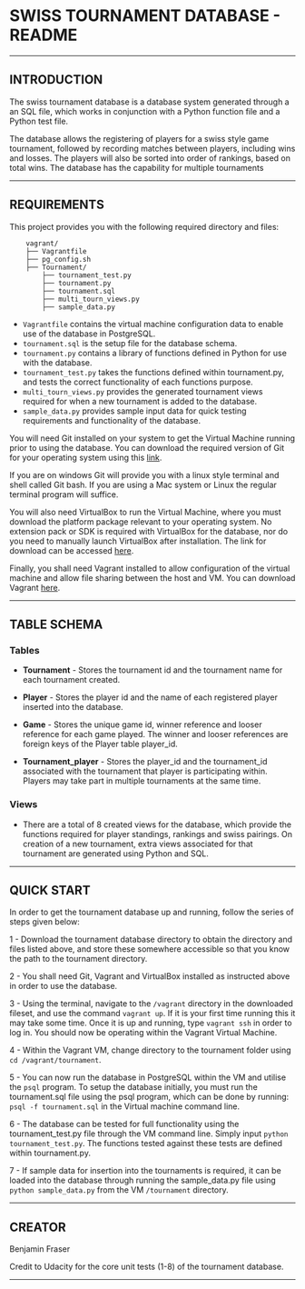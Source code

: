 # **SWISS TOURNAMENT DATABASE - README** 

----------


## INTRODUCTION 

The swiss tournament database is a database system generated through a an SQL file, which works in conjunction with a Python function file and a Python test file. 

The database allows the registering of players for a swiss style game tournament, followed by recording matches between players, including wins and losses. The players will also be sorted into order of rankings, based on total wins. The database has the capability for multiple tournaments

----------


## REQUIREMENTS 

This project provides you with the following required directory and files:

```
	vagrant/
	├── Vagrantfile
	├── pg_config.sh
	├── Tournament/
		├── tournament_test.py
		├── tournament.py
		├── tournament.sql
		├── multi_tourn_views.py
		├── sample_data.py
```
- `Vagrantfile` contains the virtual machine configuration data to enable use of the database in PostgreSQL.
- `tournament.sql` is the setup file for the database schema.
- `tournament.py` contains a library of functions defined in Python for use with the database.
- `tournament_test.py` takes the functions defined within tournament.py, and tests the correct functionality of each functions purpose. 
- `multi_tourn_views.py` provides the generated tournament views required for when a new tournament is added to the database.
- `sample_data.py` provides sample input data for quick testing requirements and functionality of the database.

You will need Git installed on your system to get the Virtual Machine running prior to using the database. You can download the required version of Git for your operating system using this [link](http://git-scm.com/downloads).

If you are on windows Git will provide you with a linux style terminal and shell called Git bash. If you are using a Mac system or Linux the regular terminal program will suffice. 

You will also need VirtualBox to run the Virtual Machine, where you must download the platform package relevant to your operating system. No extension pack or SDK is required with VirtualBox for the database, nor do you need to manually launch VirtualBox after installation. The link for download can be accessed [here](https://www.virtualbox.org). 

Finally, you shall need Vagrant installed to allow configuration of the virtual machine and allow file sharing between the host and VM. You can download Vagrant [here](https://www.vagrantup.com).

---------


## TABLE SCHEMA 

### Tables 

- **Tournament** - Stores the tournament id and the tournament name for each tournament created.

- **Player** - Stores the player id and the name of each registered player inserted into the database.

- **Game** - Stores the unique game id, winner reference and looser reference for each game played. The winner and looser references are foreign keys of the Player table player_id.

- **Tournament_player** - Stores the player_id and the tournament_id associated with the tournament that player is participating within. Players may take part in multiple tournaments at the same time.

### Views 

- There are a total of 8 created views for the database, which provide the functions required for player standings, rankings and swiss pairings. On creation of a new tournament, extra views associated for that tournament are generated using Python and SQL.

---------


## QUICK START 

In order to get the tournament database up and running, follow the series of steps given below:

1 - Download the tournament database directory to obtain the directory and files listed above, and store these somewhere accessible so that you know the path to the tournament directory.

2 - You shall need Git, Vagrant and VirtualBox installed as instructed above in order to use the database.

3 - Using the terminal, navigate to the `/vagrant` directory in the downloaded fileset, and use the command `vagrant up`. If it is your first time running this it may take some time. Once it is up and running, type `vagrant ssh` in order to log in. You should now be operating within the Vagrant Virtual Machine. 

4 - Within the Vagrant VM, change directory to the tournament folder using `cd /vagrant/tournament`.

5 - You can now run the database in PostgreSQL within the VM and utilise the `psql` program. To setup the database initially, you must run the tournament.sql file using the psql program, which can be done by running: 
	`psql -f tournament.sql`
in the Virtual machine command line.

6 - The database can be tested for full functionality using the tournament_test.py file through the VM command line. Simply input `python tournament_test.py`. The functions tested against these tests are defined within tournament.py.

7 - If sample data for insertion into the tournaments is required, it can be loaded into the database through running the sample_data.py file using `python sample_data.py` from the VM `/tournament` directory.

--------


## CREATOR 

Benjamin Fraser

Credit to Udacity for the core unit tests (1-8) of the tournament database. 

--------
